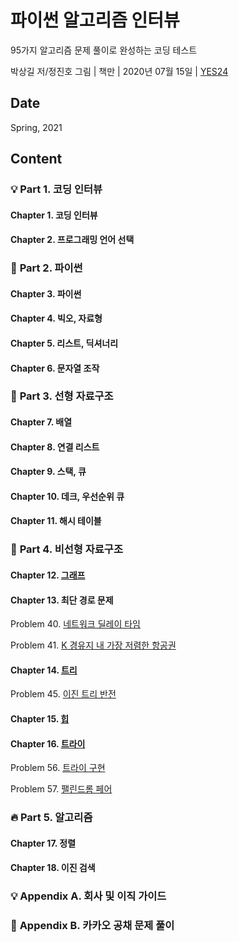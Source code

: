 # 파이썬 알고리즘 인터뷰

95가지 알고리즘 문제 풀이로 완성하는 코딩 테스트

박상길 저/정진호 그림 | 책만 | 2020년 07월 15일 | [YES24](http://www.yes24.com/Product/Goods/91084402)

## Date

Spring, 2021

## Content

### :bulb: **Part 1. 코딩 인터뷰**

#### Chapter 1. 코딩 인터뷰

#### Chapter 2. 프로그래밍 언어 선택

### :palm_tree: **Part 2. 파이썬**

#### Chapter 3. 파이썬

#### Chapter 4. 빅오, 자료형

#### Chapter 5. 리스트, 딕셔너리

#### Chapter 6. 문자열 조작

### :notebook: **Part 3. 선형 자료구조**

#### Chapter 7. 배열

#### Chapter 8. 연결 리스트

#### Chapter 9. 스택, 큐

#### Chapter 10. 데크, 우선순위 큐

#### Chapter 11. 해시 테이블

### :notebook: **Part 4. 비선형 자료구조**

#### Chapter 12. [그래프](https://github.com/inyong37/Study/blob/master/V.%20Algorithm/i.%20Book/파이썬%20알고리즘%20인터뷰/C12_Graph.md)

#### Chapter 13. 최단 경로 문제

Problem 40. [네트워크 딜레이 타임](https://github.com/inyong37/Study/blob/master/V.%20Algorithm/i.%20Book/파이썬%20알고리즘%20인터뷰/P40_network_delay_time.py)

Problem 41. [K 경유지 내 가장 저렴한 항공권](https://github.com/inyong37/Study/blob/master/V.%20Algorithm/i.%20Book/파이썬%20알고리즘%20인터뷰/P41_cheapest_flights_within_k_stops.py)

#### Chapter 14. [트리](https://github.com/inyong37/Study/blob/master/V.%20Algorithm/i.%20Book/파이썬%20알고리즘%20인터뷰/C14_Tree.md)

Problem 45. [이진 트리 반전](https://github.com/inyong37/Study/blob/master/V.%20Algorithm/i.%20Book/파이썬%20알고리즘%20인터뷰/P45_invert_binary_tree.py)

#### Chapter 15. [힙](https://github.com/inyong37/Study/blob/master/V.%20Algorithm/i.%20Book/파이썬%20알고리즘%20인터뷰/C15_Heap.md)

#### Chapter 16. [트라이](https://github.com/inyong37/Study/blob/master/V.%20Algorithm/i.%20Book/파이썬%20알고리즘%20인터뷰/C16_Trie.md)

Problem 56. [트라이 구현](https://github.com/inyong37/Study/blob/master/V.%20Algorithm/i.%20Book/파이썬%20알고리즘%20인터뷰/P56_implement_trie_prefix_tree.py)

Problem 57. [팰린드롬 페어](https://github.com/inyong37/Study/blob/master/V.%20Algorithm/i.%20Book/파이썬%20알고리즘%20인터뷰/P57_palindrome_pairs.py)

### :fire: **Part 5. 알고리즘**

#### Chapter 17. 정렬

#### Chapter 18. 이진 검색

### :bulb: **Appendix A. 회사 및 이직 가이드**

### :pencil: **Appendix B. 카카오 공채 문제 풀이**
